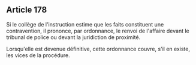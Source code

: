 Article 178
----
Si le collège de l'instruction estime que les faits constituent une
contravention, il prononce, par ordonnance, le renvoi de l'affaire devant le
tribunal de police ou devant la juridiction de proximité.

Lorsqu'elle est devenue définitive, cette ordonnance couvre, s'il en existe, les
vices de la procédure.
